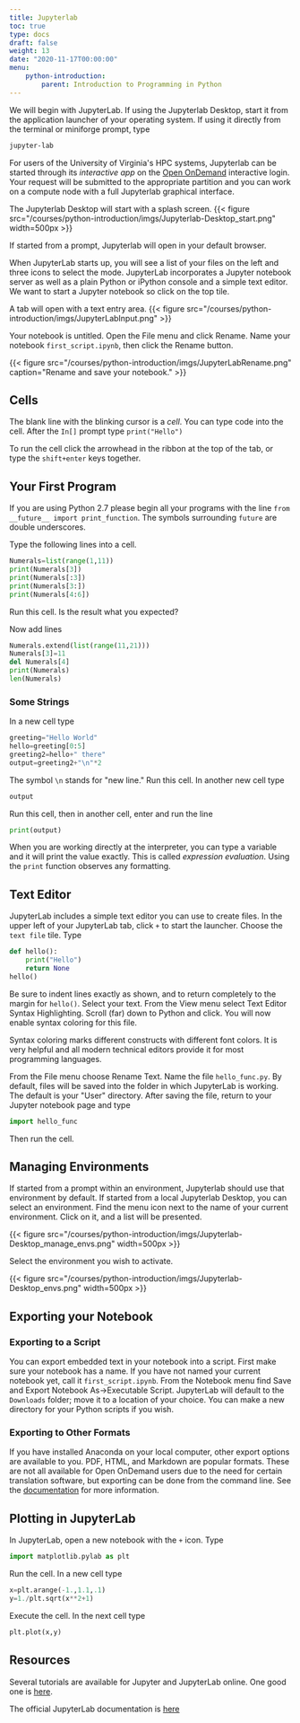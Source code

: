 ```yaml
---
title: Jupyterlab 
toc: true
type: docs
draft: false
weight: 13
date: "2020-11-17T00:00:00"
menu:
    python-introduction:
        parent: Introduction to Programming in Python
---
```


We will begin with JupyterLab. If using the Jupyterlab Desktop, start it from the application launcher of your operating system.  If using it directly from the terminal or miniforge prompt, type
```bash
jupyter-lab
```

For users of the University of Virginia's HPC systems, Jupyterlab can be started through its _interactive app_ on the [Open OnDemand](https://www.rc.virginia.edu/userinfo/hpc/ood/) interactive login.  Your request will be submitted to the appropriate partition and you can work on a compute node with a full Jupyterlab graphical interface.

The Jupyterlab Desktop will start with a splash screen.
{{< figure src="/courses/python-introduction/imgs/Jupyterlab-Desktop_start.png" width=500px >}}

If started from a prompt, Jupyterlab will open in your default browser.

When JupyterLab starts up, you will see a list of your files on the left and three icons to select the mode.  JupyterLab incorporates a Jupyter notebook server as well as a plain Python or iPython console and a simple text editor.  We want to start a Jupyter notebook so click on the top tile.

A tab will open with a text entry area.
{{< figure src="/courses/python-introduction/imgs/JupyterLabInput.png" >}}

Your notebook is untitled.  Open the File menu and click Rename.  Name your notebook `first_script.ipynb`, then click the Rename button.

{{< figure src="/courses/python-introduction/imgs/JupyterLabRename.png" caption="Rename and save your notebook." >}}

## Cells

The blank line with the blinking cursor is a _cell_.  You can type code into the cell.  After the `In[]` prompt type `print("Hello")`

To run the cell click the arrowhead in the ribbon at the top of the tab, or type the `shift+enter` keys together.

## Your First Program

If you are using Python 2.7 please begin all your programs with the line
`from __future__ import print_function`. The symbols surrounding `future` are double underscores.

Type the following lines into a cell.

```python
Numerals=list(range(1,11))
print(Numerals[3])
print(Numerals[:3])
print(Numerals[3:])
print(Numerals[4:6])
```
Run this cell.  Is the result what you expected?

Now add lines
```python
Numerals.extend(list(range(11,21)))
Numerals[3]=11
del Numerals[4]
print(Numerals)
len(Numerals)
```

### Some Strings

In a new cell type

```python
greeting="Hello World"
hello=greeting[0:5]
greeting2=hello+" there"
output=greeting2+"\n"*2
```

The symbol `\n` stands for "new line."  Run this cell.  In another new cell type
```python
output
```
Run this cell, then in another cell, enter and run the line
```python
print(output)
```

When you are working directly at the interpreter, you can type a variable and it will print the value exactly.  This is called _expression evaluation_.  Using the `print` function observes any formatting.

## Text Editor

JupyterLab includes a simple text editor you can use to create files.  In the upper left of your JupyterLab tab, click `+` to start the launcher. Choose the `text file` tile. Type

```python
def hello():
    print("Hello")
    return None
hello()
```

Be sure to indent lines exactly as shown, and to return completely to the margin for `hello()`. Select your text. From the View menu select Text Editor Syntax Highlighting.  Scroll (far) down to Python and click.  You will now enable syntax coloring for this file.  

Syntax coloring marks different constructs with different font colors. It is very helpful and all modern technical editors provide it for most programming languages.

From the File menu choose Rename Text. Name the file `hello_func.py`.  By default, files will be saved into the folder in which JupyterLab is working. The default is your "User" directory.  After saving the file, return to your Jupyter notebook page and type
```python
import hello_func
```
Then run the cell.

## Managing Environments

If started from a prompt within an environment, Jupyterlab should use that environment by default.  If started from a local Jupyterlab Desktop, you can select an environment. Find the menu icon next to the name of your current environment. Click on it, and a list will be presented.  

{{< figure src="/courses/python-introduction/imgs/Jupyterlab-Desktop_manage_envs.png" width=500px >}}

Select the environment you wish to activate.

{{< figure src="/courses/python-introduction/imgs/Jupyterlab-Desktop_envs.png" width=500px >}}

## Exporting your Notebook

### Exporting to a Script

You can export embedded text in your notebook into a script.  First make sure your notebook has a name.  If you have not named your current notebook yet, call it `first_script.ipynb`.  From the Notebook menu find Save and Export Notebook As->Executable Script.  JupyterLab will default to the `Downloads` folder; move it to a location of your choice.  You can make a new directory for your Python scripts if you wish.

### Exporting to Other Formats

If you have installed Anaconda on your local computer, other export options are available to you.  PDF, HTML, and Markdown are popular formats.  These are not all available for Open OnDemand users due to the need for certain translation software, but exporting can be done from the command line.  See the [documentation](https://www.rc.virginia.edu/userinfo/howtos/rivanna/convert-jupyter-pdf/) for more information.

## Plotting in JupyterLab

In JupyterLab, open a new notebook with the `+` icon. Type
```python
import matplotlib.pylab as plt
```
Run the cell. In a new cell type
```python
x=plt.arange(-1.,1.1,.1)
y=1./plt.sqrt(x**2+1)
```
Execute the cell.  In the next cell type
```python
plt.plot(x,y)
```

## Resources

Several tutorials are available for Jupyter and JupyterLab online.  One good one is [here](https://www.tutorialspoint.com/jupyter/index.htm).

The official JupyterLab documentation is [here](https://jupyterlab.readthedocs.io/en/stable/index.html)
